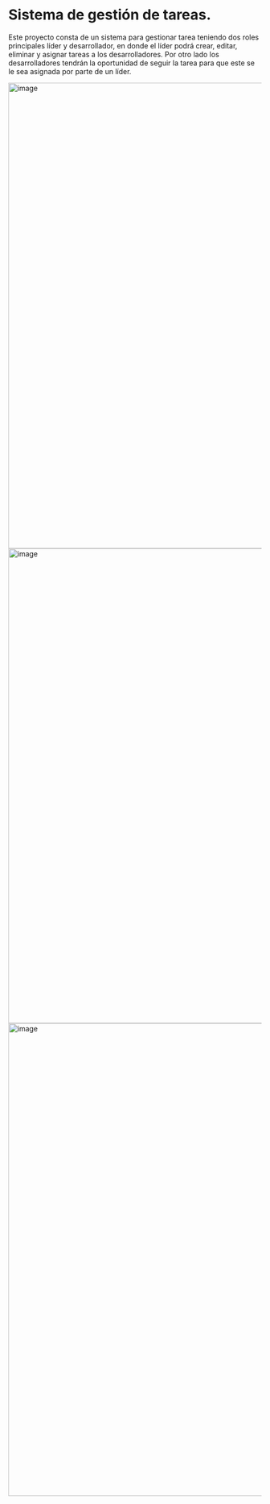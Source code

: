# Sistema de gestión de tareas.

Este proyecto consta de un sistema para gestionar tarea teniendo dos roles principales líder y desarrollador, en donde el líder podrá crear, editar, eliminar y asignar tareas a los desarrolladores. Por otro lado los desarrolladores tendrán la oportunidad de seguir la tarea para que este se le sea asignada por parte de un líder.

<img width="924" alt="image" src="https://github.com/KerwinAngeles/SistemaGestionTarea/assets/133922161/576bb1c5-b101-4eef-8d33-924b70536bfc">

<img width="942" alt="image" src="https://github.com/KerwinAngeles/SistemaGestionTarea/assets/133922161/9e6cb687-993d-4415-90cb-3a25f6b8e538">

<img width="938" alt="image" src="https://github.com/KerwinAngeles/SistemaGestionTarea/assets/133922161/1e77431c-3e32-48bf-a50d-57c7ee8f5649">
